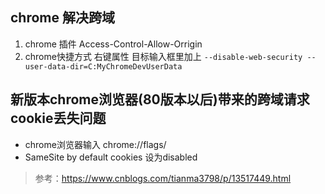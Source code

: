 ## chrome 解决跨域

1. chrome 插件 Access-Control-Allow-Orrigin
2. chrome快捷方式 右键属性 目标输入框里加上 
   `--disable-web-security --user-data-dir=C:MyChromeDevUserData`

## 新版本chrome浏览器(80版本以后)带来的跨域请求cookie丢失问题

+ chrome浏览器输入  chrome://flags/
+ SameSite by default cookies 设为disabled

> 参考：https://www.cnblogs.com/tianma3798/p/13517449.html